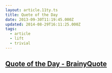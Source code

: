 ```yaml
---
layout: article.11ty.ts
title: Quete of the Day
date: 2013-09-30T11:19:45.000Z
updated: 2014-08-29T16:11:25.000Z
tags:
  - article
  - lift
  - trivial
---
```


## [Quote of the Day - BrainyQuote](http://www.brainyquote.com/quotes_of_the_day.html)
